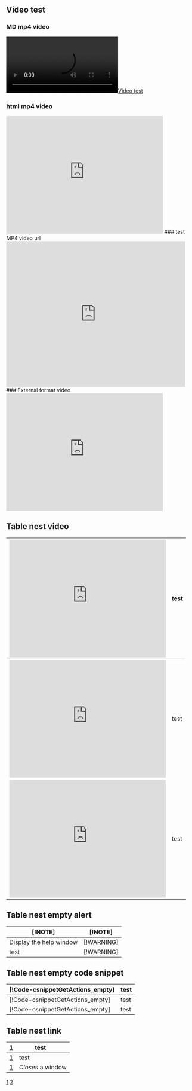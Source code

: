 

## Video test
### MD mp4 video </br>
[![Video test](Images\flower.mp4)](http://www.runoob.com/try/demo_source/movie.mp4)
### html mp4 video </br>
<iframe width="420" height="315" src="http://www.runoob.com/try/demo_source/movie.mp4" frameborder="0" allowfullscreen></iframe>
### test MP4 video url </br>
<iframe width="480" height="390" src="https://sec.ch9.ms/ch9/f882/07d5474f-4235-4d89-90bc-ed008b98f882/WAMFAAnnimated_high.mp4" frameborder="0" allowfullscreen></iframe> </br>
### External format video </br>
<iframe width="420" height="315" src="https://www.youtube.com/watch?v=StTqXEQ2l-Y" frameborder="0" allowfullscreen></iframe>


## Table nest video

<table>
<thead>
<tr>
<th><iframe width="420" height="315" src="http://www.runoob.com/try/demo_source/movie.mp4" frameborder="0" allowfullscreen></iframe> </th>
<th>test</th>
</tr>
</thead>
<tbody>
<tr>
<td><iframe width="420" height="315" src="https://www.youtube.com/embed/iyT1uILEI2U" frameborder="0" allowfullscreen></iframe>
<td>test</td>
</tr>
<tr>
<td><iframe width="420" height="315" src="https://www.youtube.com/embed/iyT1uILEI2U" frameborder="0" allowfullscreen></iframe></td>
<td>test</td>
</tr>
</tbody>
</table>

## Table nest empty alert

<table>
<thead>
<tr>
<th>[!NOTE]</th>
<th>[!NOTE]</th>
</tr>
</thead>
<tbody>
<tr>
<td>Display the help window</td>
<td>[!WARNING]</td>
</tr>
<tr>
<td>test</td>
<td>[!WARNING]</td>
</tr>
</tbody>
</table>


## Table nest empty code snippet

<table>
<thead>
<tr>
<th>[!Code-csnippetGetActions_empty]</th>
<th>test</th>
</tr>
</thead>
<tbody>
<tr>
<td>[!Code-csnippetGetActions_empty]</td>
<td>test</td>
</tr>
<tr>
<td>[!Code-csnippetGetActions_empty]</td>
<td>test</td>
</tr>
</tbody>
</table>

## Table nest link
| [1](http://connect.microsoft.com/)  | test    |
| ------------- | ----------- |
| [1](http://connect.microsoft.com/)  | test    |
|[1](http://connect.microsoft.com/)   | _Closes_ a window     |

[1](http://connect.microsoft.com/)
[2](https://aka.ms/mssql-marketplace)


